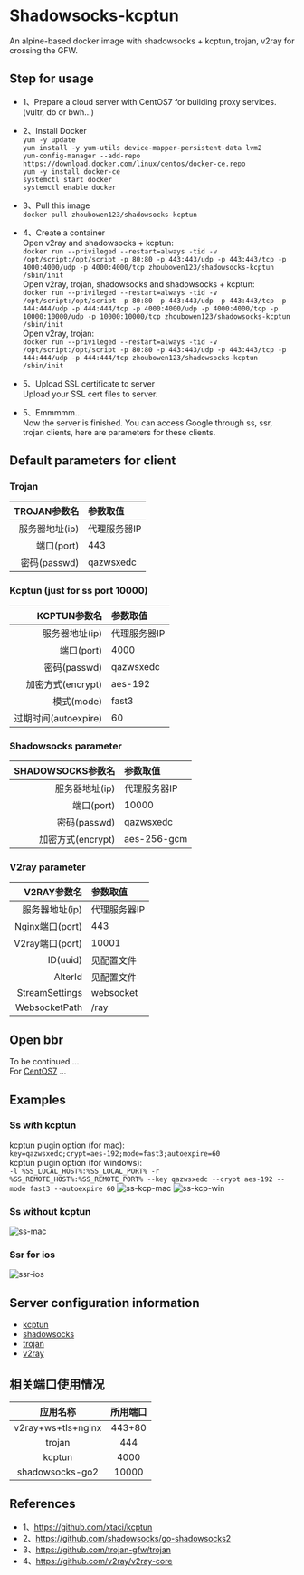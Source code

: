 # Shadowsocks-kcptun
An alpine-based docker image with shadowsocks + kcptun, trojan, v2ray for crossing the GFW.

## Step for usage
- 1、Prepare a cloud server with CentOS7 for building proxy services.(vultr, do or bwh...)
- 2、Install Docker<br>
  `yum -y update`<br>
  `yum install -y yum-utils device-mapper-persistent-data lvm2`<br>
  `yum-config-manager --add-repo https://download.docker.com/linux/centos/docker-ce.repo`<br>
  `yum -y install docker-ce`<br>
  `systemctl start docker`<br>
  `systemctl enable docker`<br>
- 3、Pull this image<br>
   `docker pull zhoubowen123/shadowsocks-kcptun`
- 4、Create a container<br>
  Open v2ray and shadowsocks + kcptun:<br>
  `docker run --privileged --restart=always -tid -v /opt/script:/opt/script -p 80:80 -p 443:443/udp -p 443:443/tcp -p 4000:4000/udp -p 4000:4000/tcp zhoubowen123/shadowsocks-kcptun /sbin/init`<br>
  Open v2ray, trojan, shadowsocks and shadowsocks + kcptun:<br>
  `docker run --privileged --restart=always -tid -v /opt/script:/opt/script -p 80:80 -p 443:443/udp -p 443:443/tcp -p 444:444/udp -p 444:444/tcp -p 4000:4000/udp -p 4000:4000/tcp -p 10000:10000/udp -p 10000:10000/tcp zhoubowen123/shadowsocks-kcptun /sbin/init`<br>
  Open v2ray, trojan:<br>
  `docker run --privileged --restart=always -tid -v /opt/script:/opt/script -p 80:80 -p 443:443/udp -p 443:443/tcp -p 444:444/udp -p 444:444/tcp zhoubowen123/shadowsocks-kcptun /sbin/init`<br>
- 5、Upload SSL certificate to server<br>
  Upload your SSL cert files to server.
  
  
- 5、Emmmmm...<br>
  Now the server is finished. You can access Google through ss, ssr, trojan clients, here are parameters for these clients.

## Default parameters for client
### Trojan
TROJAN参数名 | 参数取值
-: | :-
服务器地址(ip) | 代理服务器IP
端口(port) | 443
密码(passwd) | qazwsxedc

### Kcptun (just for ss port 10000)
KCPTUN参数名 | 参数取值
-: | :-
服务器地址(ip) | 代理服务器IP
端口(port) | 4000
密码(passwd) | qazwsxedc
加密方式(encrypt) | aes-192
模式(mode) | fast3
过期时间(autoexpire) | 60

### Shadowsocks parameter
SHADOWSOCKS参数名 | 参数取值
-: | :-
服务器地址(ip) | 代理服务器IP
端口(port) | 10000
密码(passwd) | qazwsxedc
加密方式(encrypt) | aes-256-gcm

### V2ray parameter
V2RAY参数名 | 参数取值
-: | :-
服务器地址(ip) | 代理服务器IP
Nginx端口(port) | 443
V2ray端口(port) | 10001
ID(uuid) | 见配置文件
AlterId | 见配置文件
StreamSettings | websocket
WebsocketPath | /ray

## Open bbr
 To be continued ... <br>
 For [CentOS7](https://www.vultr.com/docs/how-to-deploy-google-bbr-on-centos-7) ...

## Examples

### Ss with kcptun
  kcptun plugin option (for mac):<br>
  `key=qazwsxedc;crypt=aes-192;mode=fast3;autoexpire=60`<br>
  kcptun plugin option (for windows):<br>
  `-l %SS_LOCAL_HOST%:%SS_LOCAL_PORT% -r %SS_REMOTE_HOST%:%SS_REMOTE_PORT% --key qazwsxedc --crypt aes-192 --mode fast3 --autoexpire 60`
![ss-kcp-mac](https://raw.githubusercontent.com/zhoubowen-sky/shadowsocks-kcptun/master/doc/ss-kcp-mac.png)
![ss-kcp-win](https://raw.githubusercontent.com/zhoubowen-sky/shadowsocks-kcptun/master/doc/ss-kcp-win.png)

### Ss without kcptun
![ss-mac](https://raw.githubusercontent.com/zhoubowen-sky/shadowsocks-kcptun/master/doc/ss-mac.png)

### Ssr for ios
![ssr-ios](https://raw.githubusercontent.com/zhoubowen-sky/shadowsocks-kcptun/master/doc/ssr-ios.png)

## Server configuration information
- [kcptun](https://github.com/zhoubowen-sky/shadowsocks-kcptun/blob/master/script/kcptun.json)
- [shadowsocks](https://github.com/zhoubowen-sky/shadowsocks-kcptun/blob/master/script/shadowsocks.json)
- [trojan](https://github.com/zhoubowen-sky/shadowsocks-kcptun/blob/master/script/trojan_server.json)
- [v2ray](https://github.com/zhoubowen-sky/shadowsocks-kcptun/blob/master/script/v2ray_server.json)

## 相关端口使用情况

应用名称 | 所用端口
:-: | :-:
v2ray+ws+tls+nginx | 443+80
trojan | 444
kcptun | 4000
shadowsocks-go2 | 10000

## References
- 1、https://github.com/xtaci/kcptun
- 2、https://github.com/shadowsocks/go-shadowsocks2
- 3、https://github.com/trojan-gfw/trojan
- 4、https://github.com/v2ray/v2ray-core
